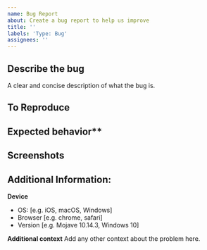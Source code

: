 ```yaml
---
name: Bug Report
about: Create a bug report to help us improve
title: ''
labels: 'Type: Bug'
assignees: ''
---
```


## Describe the bug

A clear and concise description of what the bug is.

## To Reproduce

<!---
Steps to reproduce the behavior e.g.,
1. Go to '...'
2. Click on '....'
3. Scroll down to '....'
4. See error
-->

## Expected behavior\*\*

<!--- A clear and concise description of what you expected to happen. -->

## Screenshots

<!--- If applicable, add screenshots to help explain your problem. -->

## Additional Information:

<!--- If any are applicable: -->

**Device**

- OS: [e.g. iOS, macOS, Windows]
- Browser [e.g. chrome, safari]
- Version [e.g. Mojave 10.14.3, Windows 10]

**Additional context**
Add any other context about the problem here.
